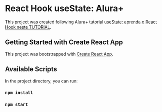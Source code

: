 # React Hook useState: Alura+

This project was created following Alura+ tutorial [useState: aprenda o React Hook neste TUTORIAL](https://www.youtube.com/watch?v=KdQa4Rd6K1A&list=PLh2Y_pKOa4Uc6DxNrBC5-ATs19YHDEIe_&index=3).
## Getting Started with Create React App

This project was bootstrapped with [Create React App](https://github.com/facebook/create-react-app).

## Available Scripts

In the project directory, you can run:

### `npm install`
### `npm start`


